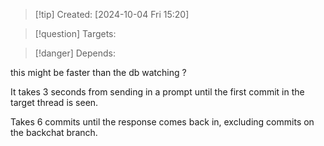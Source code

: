 
>[!tip] Created: [2024-10-04 Fri 15:20]

>[!question] Targets: 

>[!danger] Depends: 



this might be faster than the db watching ?

It takes 3 seconds from sending in a prompt until the first commit in the target thread is seen.

Takes 6 commits until the response comes back in, excluding commits on the backchat branch.